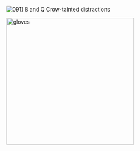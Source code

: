 ![091) B and Q](https://github.com/user-attachments/assets/60d3ae82-554f-46c6-beb9-ec359d5be18f)
Crow-tainted distractions

<img width="335" alt="gloves" src="https://github.com/user-attachments/assets/5ecaa2b0-2433-4678-a06e-5bfce41ce41e" />

